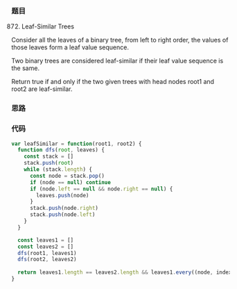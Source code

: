 ### 题目
872. Leaf-Similar Trees

Consider all the leaves of a binary tree, from left to right order, the values of those leaves form a leaf value sequence.

Two binary trees are considered leaf-similar if their leaf value sequence is the same.

Return true if and only if the two given trees with head nodes root1 and root2 are leaf-similar.

### 思路

### 代码
```javascript
var leafSimilar = function(root1, root2) {
  function dfs(root, leaves) {
    const stack = []
    stack.push(root)
    while (stack.length) {
      const node = stack.pop()
      if (node == null) continue
      if (node.left == null && node.right == null) {
        leaves.push(node)
      }
      stack.push(node.right)
      stack.push(node.left)
    }
  }

  const leaves1 = []
  const leaves2 = []
  dfs(root1, leaves1)
  dfs(root2, leaves2)
  
  return leaves1.length == leaves2.length && leaves1.every((node, index) => node.val == leaves2[index].val)
}
```
